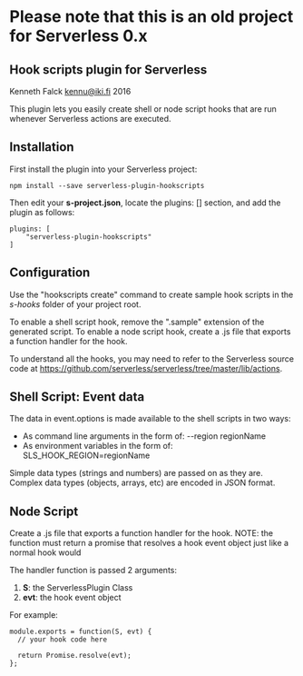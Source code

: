 # Please note that this is an old project for Serverless 0.x

## Hook scripts plugin for Serverless
Kenneth Falck <kennu@iki.fi> 2016

This plugin lets you easily create shell or node script hooks that are run whenever
Serverless actions are executed.

## Installation

First install the plugin into your Serverless project:

    npm install --save serverless-plugin-hookscripts

Then edit your **s-project.json**, locate the plugins: [] section, and add
the plugin as follows:

    plugins: [
        "serverless-plugin-hookscripts"
    ]

## Configuration

Use the "hookscripts create" command to create sample hook scripts in the *s-hooks*
folder of your project root.

To enable a shell script hook, remove the ".sample" extension of the generated script.
To enable a node script hook, create a .js file that exports a function handler for the hook.

To understand all the hooks, you may need to refer to the Serverless source code
at https://github.com/serverless/serverless/tree/master/lib/actions.

## Shell Script: Event data

The data in event.options is made available to the shell scripts in two ways:

* As command line arguments in the form of: --region regionName
* As environment variables in the form of: SLS_HOOK_REGION=regionName

Simple data types (strings and numbers) are passed on as they are.
Complex data types (objects, arrays, etc) are encoded in JSON format.

## Node Script

Create a .js file that exports a function handler for the hook.
NOTE: the function must return a promise that resolves a hook event object just like a normal hook would

The handler function is passed 2 arguments:
1. __S__: the ServerlessPlugin Class
2. __evt__: the hook event object

For example:
```
module.exports = function(S, evt) {
  // your hook code here

  return Promise.resolve(evt);
};
```
